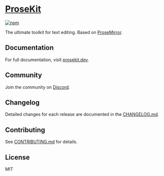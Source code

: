 # [ProseKit](https://prosekit.dev)

[![npm](https://img.shields.io/npm/v/prosekit)](https://www.npmjs.com/package/prosekit)

The ultimate toolkit for text editing. Based on [ProseMirror](https://prosemirror.net/).

## Documentation

For full documentation, visit [prosekit.dev](https://prosekit.dev).

## Community

Join the community on [Discord](https://discord.gg/nzBgtm5ryH).

## Changelog

Detailed changes for each release are documented in the [CHANGELOG.md](https://github.com/ocavue/prosekit/blob/master/packages/prosekit/CHANGELOG.md).

## Contributing

See [CONTRIBUTING.md](https://github.com/ocavue/prosekit/blob/master/CONTRIBUTING.md) for details.

## License

MIT
